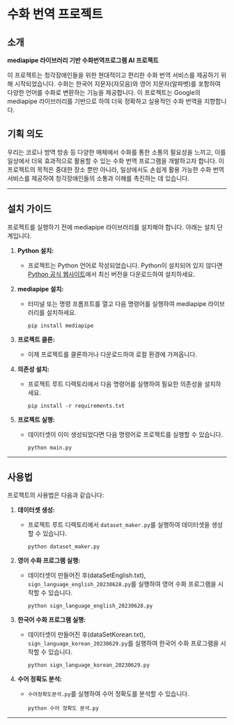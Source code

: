 # 수화 번역 프로젝트

## 소개

**mediapipe 라이브러리 기반 수화번역프로그램 AI 프로젝트**

이 프로젝트는 청각장애인들을 위한 현대적이고 편리한 수화 번역 서비스를 제공하기 위해 시작되었습니다. 수화는 한국어 지문자(자모음)와 영어 지문자(알파벳)를 포함하여 다양한 언어를 수화로 변환하는 기능을 제공합니다. 이 프로젝트는 Google의 mediapipe 라이브러리를 기반으로 하여 더욱 정확하고 실용적인 수화 번역을 지향합니다.


## 기획 의도

우리는 코로나 방역 방송 등 다양한 매체에서 수화를 통한 소통의 필요성을 느끼고, 이를 일상에서 더욱 효과적으로 활용할 수 있는 수화 번역 프로그램을 개발하고자 합니다. 이 프로젝트의 목적은 중대한 장소 뿐만 아니라, 일상에서도 손쉽게 활용 가능한 수화 번역 서비스를 제공하여 청각장애인들의 소통과 이해를 촉진하는 데 있습니다.

---

## 설치 가이드

프로젝트를 실행하기 전에 mediapipe 라이브러리를 설치해야 합니다. 아래는 설치 단계입니다.

1. **Python 설치:**
   - 프로젝트는 Python 언어로 작성되었습니다. Python이 설치되어 있지 않다면 [Python 공식 웹사이트](https://www.python.org/)에서 최신 버전을 다운로드하여 설치하세요.

2. **mediapipe 설치:**
   - 터미널 또는 명령 프롬프트를 열고 다음 명령어를 실행하여 mediapipe 라이브러리를 설치하세요.
     ```
     pip install mediapipe
     ```

3. **프로젝트 클론:**
   - 이제 프로젝트를 클론하거나 다운로드하여 로컬 환경에 가져옵니다.

4. **의존성 설치:**
   - 프로젝트 루트 디렉토리에서 다음 명령어를 실행하여 필요한 의존성을 설치하세요.
     ```
     pip install -r requirements.txt
     ```

5. **프로젝트 실행:**
   - 데이터셋이 이미 생성되었다면 다음 명령어로 프로젝트를 실행할 수 있습니다.
     ```
     python main.py
     ```

---

## 사용법

프로젝트의 사용법은 다음과 같습니다:

1. **데이터셋 생성:**
   - 프로젝트 루트 디렉토리에서 `dataset_maker.py`를 실행하여 데이터셋을 생성할 수 있습니다.
     ```
     python dataset_maker.py
     ```

2. **영어 수화 프로그램 실행:**
   - 데이터셋이 만들어진 후(dataSetEnglish.txt), `sign_language_english_20230628.py`를 실행하여 영어 수화 프로그램을 시작할 수 있습니다.
     ```
     python sign_language_english_20230628.py
     ```

3. **한국어 수화 프로그램 실행:**
   - 데이터셋이 만들어진 후(dataSetKorean.txt), `sign_language_korean_20230629.py`를 실행하여 한국어 수화 프로그램을 시작할 수 있습니다.
     ```
     python sign_language_korean_20230629.py
     ```

4. **수어 정확도 분석:**
   - `수어정확도분석.py`를 실행하여 수어 정확도를 분석할 수 있습니다.
     ```
     python 수어 정확도 분석.py
     ```
---

##



